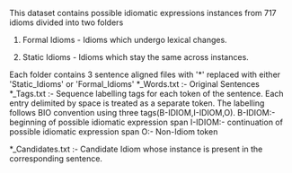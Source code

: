 This dataset contains possible idiomatic expressions instances from 717 idioms divided into two folders

1. Formal Idioms - Idioms which undergo lexical changes.

2. Static Idioms - Idioms which stay the same across instances.

Each folder contains 3 sentence aligned files with '*' replaced with either 'Static_Idioms' or 'Formal_Idioms'
*_Words.txt :- Original Sentences
*_Tags.txt :- Sequence labelling tags for each token of the sentence. Each entry delimited by space is treated as a separate token. The labelling follows BIO convention using three tags(B-IDIOM,I-IDIOM,O).
	B-IDIOM:- beginning of possible idiomatic expression span
	I-IDIOM:- continuation of possible idiomatic expression span
	O:-	Non-Idiom token

*_Candidates.txt :- Candidate Idiom whose instance is present in the corresponding sentence.
